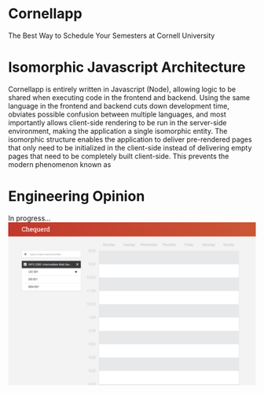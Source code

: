 # Cornellapp
The Best Way to Schedule Your Semesters at Cornell University

# Isomorphic Javascript Architecture
Cornellapp is entirely written in Javascript (Node), allowing logic to be shared when executing code in the frontend and backend. Using the same language in the frontend and backend cuts down development time, obviates possible confusion between multiple languages, and most importantly allows client-side rendering to be run in the server-side environment, making the application a single isomorphic entity. The isomorphic structure enables the application to deliver pre-rendered pages that only need to be initialized in the client-side instead of delivering empty pages that need to be completely built client-side. This prevents the modern phenomenon known as

# Engineering Opinion

In progress...
![In-progress Screenshot](./screenshot.png?raw=true)
